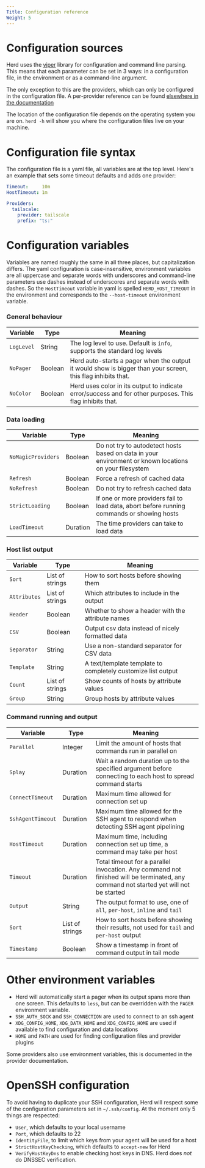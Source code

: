 ```yaml
---
Title: Configuration reference
Weight: 5
---
```

# Configuration sources

Herd uses the [viper](https://github.com/spf13/viper) library for configuration and command line
parsing. This means that each parameter can be set in 3 ways: in a configuration file, in the
environment or as a command-line argument.

The only exception to this are the providers, which can only be configured in the configuration
file. A per-provider reference can be found [elsewhere in the documentation](/host_discovery/#built-in-provider-reference)

The location of the configuration file depends on the operating system you are on. `herd -h` will
show you where the configuration files live on your machine.

# Configuration file syntax

The configuration file is a yaml file, all variables are at the top level. Here's an example that
sets some timeout defaults and adds one provider:

```yaml
Timeout:     10m
HostTimeout: 1m

Providers:
  tailscale:
    provider: tailscale
    prefix: "ts:"
```

# Configuration variables

Variables are named roughly the same in all three places, but capitalization differs. The yaml
configuration is case-insensitive, environment variables are all uppercase and separate words with
underscores and command-line parameters use dashes instead of underscores and separate words with
dashes. So the `HostTimeout` variable in yaml is spelled `HERD_HOST_TIMEOUT` in the environment and
corresponds to the `--host-timeout` environment variable.

### General behaviour

| Variable   | Type    | Meaning                                                                                                     |
|------------|---------|-------------------------------------------------------------------------------------------------------------|
| `LogLevel` | String  | The log level to use. Default is `info`, supports the standard log levels                                   |
| `NoPager`  | Boolean | Herd auto-starts a pager when the output it would show is bigger than your screen, this flag inhibits that. |
| `NoColor`  | Boolean | Herd uses color in its output to indicate error/success and for other purposes. This flag inhibits that.    |

### Data loading

| Variable           | Type     | Meaning                                                                                                |
|--------------------|----------|--------------------------------------------------------------------------------------------------------|
| `NoMagicProviders` | Boolean  | Do not try to autodetect hosts based on data in your environment or known locations on your filesystem |
| `Refresh`          | Boolean  | Force a refresh of cached data                                                                         |
| `NoRefresh`        | Boolean  | Do not try to refresh cached data                                                                      |
| `StrictLoading`    | Boolean  | If one or more providers fail to load data, abort before running commands or showing hosts             |
| `LoadTimeout`      | Duration | The time providers can take to load data                                                               |

### Host list output

| Variable     | Type            | Meaning                                                      |
|--------------|-----------------|--------------------------------------------------------------|
| `Sort`       | List of strings | How to sort hosts before showing them                        |
| `Attributes` | List of strings | Which attributes to include in the output                    |
| `Header`     | Boolean         | Whether to show a header with the attribute names            |
| `CSV`        | Boolean         | Output csv data instead of nicely formatted data             |
| `Separator`  | String          | Use a non-standard separator for CSV data                    |
| `Template`   | String          | A text/template template to completely customize list output |
| `Count`      | List of strings | Show counts of hosts by attribute values                     |
| `Group`      | String          | Group hosts by attribute values                              |

### Command running and output

| Variable          | Type            | Meaning                                                                                                                               |
|-------------------|-----------------|---------------------------------------------------------------------------------------------------------------------------------------|
| `Parallel`        | Integer         | Limit the amount of hosts that commands run in parallel on                                                                            |
| `Splay`           | Duration        | Wait a random duration up to the specified argument before connecting to each host to spread command starts                           |
| `ConnectTimeout`  | Duration        | Maximum time allowed for connection set up                                                                                            |
| `SshAgentTimeout` | Duration        | Maximum time allowed for the SSH agent to respond when detecting SSH agent pipelining                                                 |
| `HostTimeout`     | Duration        | Maximum time, including connection set up time, a command may take per host                                                           |
| `Timeout`         | Duration        | Total timeout for a parallel invocation. Any command not finished will be terminated, any command not started yet will not be started |
| `Output`          | String          | The output format to use, one of `all`, `per-host`, `inline` and `tail`                                                               |
| `Sort`            | List of strings | How to sort hosts before showing their results, not used for `tail` and `per-host` output                                             |
| `Timestamp`       | Boolean         | Show a timestamp in front of command output in tail mode                                                                              |

# Other environment variables

- Herd will automatically start a pager when its output spans more than one screen. This defaults to `less`, but can be overridden with the `PAGER` environment variable.
- `SSH_AUTH_SOCK` and `SSH_CONNECTION` are used to connect to an ssh agent
- `XDG_CONFIG_HOME`, `XDG_DATA_HOME` and `XDG_CONFIG_HOME` are used if available to find configuration and data locations
- `HOME` and `PATH` are used for finding configuration files and provider plugins

Some providers also use environment variables, this is documented in the provider documentation.

# OpenSSH configuration

To avoid having to duplicate your SSH configuration, Herd will respect some of the configuration
parameters set in `~/.ssh/config`. At the moment only 5 things are respected:

- `User`, which defaults to your local username
- `Port`, which defaults to 22
- `IdentityFile`, to limit which keys from your agent will be used for a host
- `StrictHostKeyChecking`, which defaults to `accept-new` for Herd
- `VerifyHostKeyDns` to enable checking host keys in DNS. Herd does _not_ do DNSSEC verification.
